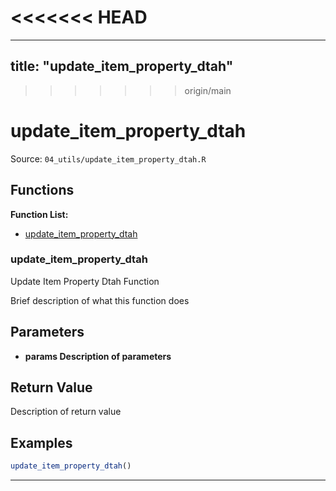 <<<<<<< HEAD
=======
---
title: "update_item_property_dtah"
---

>>>>>>> origin/main
# update_item_property_dtah

Source: `04_utils/update_item_property_dtah.R`

## Functions

**Function List:**
- [update_item_property_dtah](#update-item-property-dtah)

### update_item_property_dtah

Update Item Property Dtah Function

Brief description of what this function does


## Parameters

- **params Description of parameters**

## Return Value

Description of return value


## Examples

```r
update_item_property_dtah()
```

---


